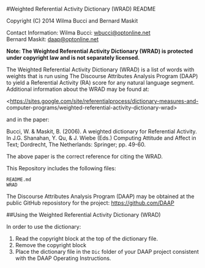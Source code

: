 #Weighted Referential Activity Dictionary (WRAD) README

Copyright (C) 2014 Wilma Bucci and Bernard Maskit

Contact Information: Wilma Bucci: <wbucci@optonline.net>  
		     Bernard Maskit: <daap@optonline.net>  

**Note: The Weighted Referential Activity Dictionary (WRAD) is protected 
under copyright law and is not separately licensed.**

The Weighted Referential Activity Dictionary (WRAD) is a list of words with
weights that is run using The Discourse Attributes Analysis Program (DAAP) to
yield a Referential Activity (RA) score for any natural language segment.
Additional information about the WRAD may be found at:

<https://sites.google.com/site/referentialprocess/dictionary-measures-and-
computer-programs/weighted-referential-activity-dictionary-wrad>

and in the paper:

Bucci, W. & Maskit, B. (2006). A weighted dictionary for Referential Activity.
In J.G. Shanahan, Y. Qu, & J.  Wiebe (Eds.) Computing Attitude and Affect in
Text; Dordrecht, The Netherlands: Springer; pp. 49-60.

The above paper is the correct reference for citing the WRAD.

This Repository includes the following files:

``` 
README.md 
WRAD 
```

The Discourse Attributes Analysis Program (DAAP) may be obtained at the public
GitHub reposistory for the project: <https://github.com/DAAP>

##Using the Weighted Referential Activity Dictionary (WRAD)

In order to use the dictionary:

1. Read the copyright block at the top of the dictionary file. 
2. Remove the copyright block 
3. Place the dictionary file in the `Dic` folder of your DAAP project
consistent with the DAAP Operating Instructions.

